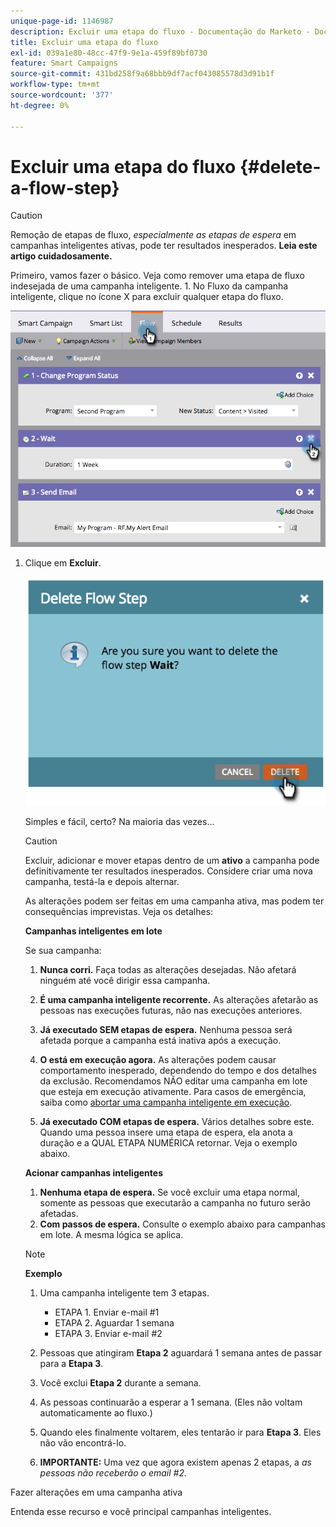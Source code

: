 ```yaml
---
unique-page-id: 1146987
description: Excluir uma etapa do fluxo - Documentação do Marketo - Documentação do produto
title: Excluir uma etapa do fluxo
exl-id: 039a1e80-48cc-47f9-9e1a-459f89bf0730
feature: Smart Campaigns
source-git-commit: 431bd258f9a68bbb9df7acf043085578d3d91b1f
workflow-type: tm+mt
source-wordcount: '377'
ht-degree: 0%

---
```


# Excluir uma etapa do fluxo {#delete-a-flow-step}

>[!CAUTION]
>
>Remoção de etapas de fluxo, _especialmente as etapas de espera_ em campanhas inteligentes ativas, pode ter resultados inesperados. **Leia este artigo cuidadosamente.**

Primeiro, vamos fazer o básico. Veja como remover uma etapa de fluxo indesejada de uma campanha inteligente. 1. No Fluxo da campanha inteligente, clique no ícone X para excluir qualquer etapa do fluxo.

![](assets/image2014-9-22-13-3a52-3a20.png)

1. Clique em **Excluir**.

   ![](assets/image2014-9-22-13-3a55-3a25.png)

   Simples e fácil, certo? Na maioria das vezes...

   >[!CAUTION]
   >
   >Excluir, adicionar e mover etapas dentro de um **ativo** a campanha pode definitivamente ter resultados inesperados. Considere criar uma nova campanha, testá-la e depois alternar.

   As alterações podem ser feitas em uma campanha ativa, mas podem ter consequências imprevistas. Veja os detalhes:

   **Campanhas inteligentes em lote**

   Se sua campanha:

   1. **Nunca corri.** Faça todas as alterações desejadas. Não afetará ninguém até você dirigir essa campanha.
   1. **É uma campanha inteligente recorrente.** As alterações afetarão as pessoas nas execuções futuras, não nas execuções anteriores.
   1. **Já executado SEM etapas de espera.** Nenhuma pessoa será afetada porque a campanha está inativa após a execução.
   1. **O está em execução agora.** As alterações podem causar comportamento inesperado, dependendo do tempo e dos detalhes da exclusão. Recomendamos NÃO editar uma campanha em lote que esteja em execução ativamente. Para casos de emergência, saiba como [abortar uma campanha inteligente em execução](/help/marketo/product-docs/core-marketo-concepts/smart-campaigns/using-smart-campaigns/abort-a-smart-campaign.md).

   1. **Já executado COM etapas de espera.** Vários detalhes sobre este.\
      Quando uma pessoa insere uma etapa de espera, ela anota a duração e a QUAL ETAPA NUMÉRICA retornar. Veja o exemplo abaixo.

   **Acionar campanhas inteligentes**

   1. **Nenhuma etapa de espera.** Se você excluir uma etapa normal, somente as pessoas que executarão a campanha no futuro serão afetadas.
   1. **Com passos de espera.** Consulte o exemplo abaixo para campanhas em lote. A mesma lógica se aplica.

   >[!NOTE]
   >
   >**Exemplo**
   >
   >1. Uma campanha inteligente tem 3 etapas.
   >    * ETAPA 1. Enviar e-mail #1
   >    * ETAPA 2. Aguardar 1 semana
   >    * ETAPA 3. Enviar e-mail #2
   >
   >1. Pessoas que atingiram **Etapa 2** aguardará 1 semana antes de passar para a **Etapa 3**.
   >1. Você exclui **Etapa 2** durante a semana.
   >1. As pessoas continuarão a esperar a 1 semana. (Eles não voltam automaticamente ao fluxo.)
   >1. Quando eles finalmente voltarem, eles tentarão ir para **Etapa 3**. Eles não vão encontrá-lo.
   >1. **IMPORTANTE:** Uma vez que agora existem apenas 2 etapas, a *as pessoas não receberão o email #2.*

Fazer alterações em uma campanha ativa

Entenda esse recurso e você principal campanhas inteligentes.
